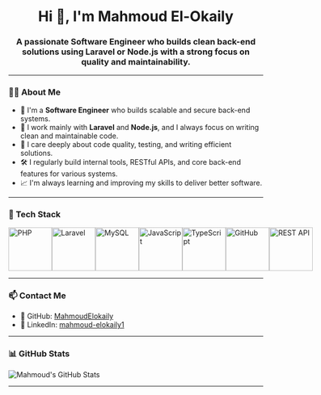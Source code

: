 <h1 align="center">Hi 👋, I'm Mahmoud El-Okaily</h1>
<h3 align="center">A passionate Software Engineer who builds clean back-end solutions using Laravel or Node.js with a strong focus on quality and maintainability.</h3>

---

### 👨‍💻 About Me

- 🧠 I'm a **Software Engineer** who builds scalable and secure back-end systems.
- 💼 I work mainly with **Laravel** and **Node.js**, and I always focus on writing clean and maintainable code.
- 🎯 I care deeply about code quality, testing, and writing efficient solutions.
- 🛠 I regularly build internal tools, RESTful APIs, and core back-end features for various systems.
- 📈 I'm always learning and improving my skills to deliver better software.

---

### 🔧 Tech Stack

<div style="display: flex; align-items: flex-start;">
  <img src="https://techstack-generator.vercel.app/php-icon.svg" alt="PHP" width="86" height="86" />
  <img src="https://techstack-generator.vercel.app/laravel-icon.svg" alt="Laravel" width="86" height="86" />
  <img src="https://techstack-generator.vercel.app/mysql-icon.svg" alt="MySQL" width="86" height="86" />
  <img src="https://techstack-generator.vercel.app/js-icon.svg" alt="JavaScript" width="86" height="86" />
  <img src="https://techstack-generator.vercel.app/ts-icon.svg" alt="TypeScript" width="86" height="86" />
  <img src="https://techstack-generator.vercel.app/github-icon.svg" alt="GitHub" width="86" height="86" />
  <img src="https://techstack-generator.vercel.app/restapi-icon.svg" alt="REST API" width="86" height="86" />
</div>

---

### 📫 Contact Me

- 📍 GitHub: [MahmoudElokaily](https://github.com/MahmoudElokaily)
- 💼 LinkedIn: [mahmoud-elokaily1](https://www.linkedin.com/in/mahmoud-elokaily1)

---

### 📊 GitHub Stats

![Mahmoud's GitHub Stats](https://github-readme-stats.vercel.app/api?username=MahmoudElokaily&show_icons=true&theme=default)

---

